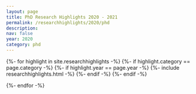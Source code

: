 ```yaml
---
layout: page
title: PhD Research Highlights 2020 - 2021
permalink: /researchhighlights/2020/phd
description: 
nav: false
year: 2020
category: phd
---
```



<div class="container">
{%- for highlight in site.researchhighlights -%}
{%- if highlight.category == page.category -%}
{%- if highlight.year == page.year -%}
    {%- include researchhighlights.html -%}
{%- endif -%}
{%- endif -%}

{%- endfor -%}
